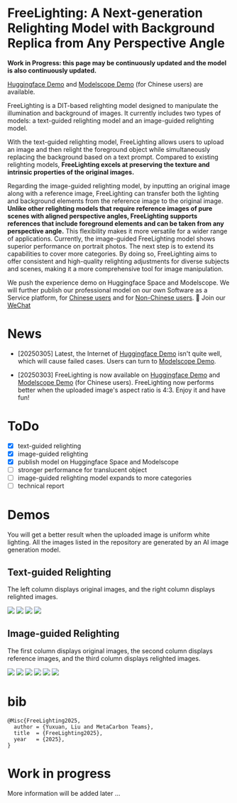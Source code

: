 # FreeLighting: A Next-generation Relighting Model with Background Replica from Any Perspective Angle

**Work in Progress: this page may be continuously updated and the model is also continuously updated.**


<a href="https://huggingface.co/spaces/wulongmetac/FreeLighting" target="_blank">Huggingface Demo</a>  and <a href="https://www.modelscope.cn/studios/wulonglyx/FreeLighting" target="_blank">Modelscope Demo</a> (for Chinese users) are available.

<!-- FreeLighting is a DIT-based relighting model to manipulate the illumination and background of images. Currently, FreeLighting contains two types of models: text-guided relighting model and image-guided relighting model. 

For text-guided relighting model, uploading a image, FreeLighting can relight the foreground object with background replace simultaneously according to a text prompt. Compare to existed relighting models, FreeLighting can better keep texture and intrinsic of original images. 

For image-guided relighting model, taking an original image and a reference image as inputs, FreeLighting can transfer both lighting and background contents from the reference image to the original image. Different from existed relighting models which need pure scene images with perspective angle alignment as reference, FreeLighting can take images with foreground and any perspective angle as reference. -->

FreeLighting is a DIT-based relighting model designed to manipulate the illumination and background of images. It currently includes two types of models: a text-guided relighting model and an image-guided relighting model.

With the text-guided relighting model, FreeLighting allows users to upload an image and then relight the foreground object while simultaneously replacing the background based on a text prompt. Compared to existing relighting models, **FreeLighting excels at preserving the texture and intrinsic properties of the original images.**

Regarding the image-guided relighting model, by inputting an original image along with a reference image, FreeLighting can transfer both the lighting and background elements from the reference image to the original image. **Unlike other relighting models that require reference images of pure scenes with aligned perspective angles, FreeLighting supports references that include foreground elements and can be taken from any perspective angle.** This flexibility makes it more versatile for a wider range of applications. Currently, the image-guided FreeLighting model shows superior performance on portrait photos. The next step is to extend its capabilities to cover more categories. By doing so, FreeLighting aims to offer consistent and high-quality relighting adjustments for diverse subjects and scenes, making it a more comprehensive tool for image manipulation.

We push the experience demo on Huggingface Space and Modelscope. We will further publish our professional model on our own Software as a Service platform, for <a href="https://marketing.k-fashionshop.com/" target="_blank">Chinese users</a> and for <a href="https://www.visboom.com/home" target="_blank">Non-Chinese users</a>. 👋 Join our <a href="WECHAT.md" target="_blank">WeChat</a> 


<!-- <div align="center"> -->
<!-- We have released our model on <a href="https://huggingface.co/spaces/lllyasviel/LuminaBrush" target="_blank">Huggingface Space</a> and <a href="https://huggingface.co/spaces/lllyasviel/LuminaBrush" target="_blank">ModelScope</a>. We will release more relighting ability in the repository and further publish our professional model on our <a href="https://marketing.k-fashionshop.com/" target="_blank">SAAS</a>. 👋 Join our <a href="WECHAT.md" target="_blank">WeChat</a>  -->
<!-- </div> -->

# News
 - [20250305] Latest, the Internet of <a href="https://huggingface.co/spaces/wulongmetac/FreeLighting" target="_blank">Huggingface Demo</a>  isn't quite well, which will cause failed cases. Users can turn to <a href="https://www.modelscope.cn/studios/wulonglyx/FreeLighting" target="_blank">Modelscope Demo</a>.

 - [20250303] FreeLighting is now available on <a href="https://huggingface.co/spaces/wulongmetac/FreeLighting" target="_blank">Huggingface Demo</a>  and <a href="https://www.modelscope.cn/studios/wulonglyx/FreeLighting" target="_blank">Modelscope Demo</a> (for Chinese users). FreeLighting now performs better when the uploaded image's aspect ratio is 4:3. Enjoy it and have fun!

# ToDo
  - [x] text-guided relighting
  - [x] image-guided relighting
  - [x] publish model on Huggingface Space and Modelscope
  - [ ] stronger performance for translucent object
  - [ ] image-guided relighting model expands to more categories
  - [ ] technical report

# Demos
You will get a better result when the uploaded image is uniform white lighting. All the images listed in the repository are generated by an AI image generation model.

## Text-guided Relighting
The left column displays original images, and the right column displays relighted images.

<img src=demos/text-guided/1.webp />
<img src=demos/text-guided/2.webp />
<img src=demos/text-guided/3.webp />
<img src=demos/text-guided/4.webp />

## Image-guided Relighting
The first column displays original images, the second column displays reference images, and the third column displays relighted images.

<img src=demos/image-guided/2.jpg />
<img src=demos/image-guided/5.jpg />
<img src=demos/image-guided/6.jpg />
<img src=demos/image-guided/1.jpg />
<img src=demos/image-guided/3.jpg />
<img src=demos/image-guided/4.jpg />


# bib

    @Misc{FreeLighting2025,
      author = {Yuxuan, Liu and MetaCarbon Teams},
      title  = {FreeLighting2025},
      year   = {2025},
    }

# Work in progress

More information will be added later ...


<!-- 
# Related Work

https://github.com/lllyasviel/IC-Light

https://github.com/lllyasviel/LuminaBrush -->

